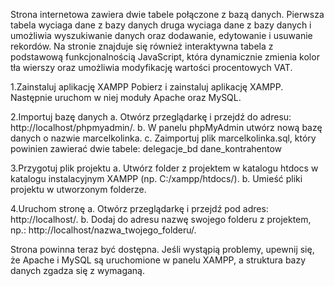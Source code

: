 Strona internetowa zawiera dwie tabele połączone z bazą danych. Pierwsza tabela wyciaga dane z bazy danych druga wyciaga dane z bazy danych i umożliwia wyszukiwanie danych oraz dodawanie, edytowanie i usuwanie rekordów. Na stronie znajduje się również interaktywna tabela z podstawową funkcjonalnością JavaScript, która dynamicznie zmienia kolor tła wierszy oraz umożliwia modyfikację wartości procentowych VAT.


1.Zainstaluj aplikację XAMPP
Pobierz i zainstaluj aplikację XAMPP. Następnie uruchom w niej moduły Apache oraz MySQL.

2.Importuj bazę danych
a. Otwórz przeglądarkę i przejdź do adresu: http://localhost/phpmyadmin/.
b. W panelu phpMyAdmin utwórz nową bazę danych o nazwie marcelkolinka.
c. Zaimportuj plik marcelkolinka.sql, który powinien zawierać dwie tabele:
delegacje_bd
dane_kontrahentow

3.Przygotuj plik projektu
a. Utwórz folder z projektem w katalogu htdocs w katalogu instalacyjnym XAMPP (np. C:/xampp/htdocs/).
b. Umieść pliki projektu w utworzonym folderze.

4.Uruchom stronę
a. Otwórz przeglądarkę i przejdź pod adres: http://localhost/.
b. Dodaj do adresu nazwę swojego folderu z projektem, np.: http://localhost/nazwa_twojego_folderu/.

Strona powinna teraz być dostępna. Jeśli wystąpią problemy, upewnij się, że Apache i MySQL są uruchomione w panelu XAMPP, a struktura bazy danych zgadza się z wymaganą.






